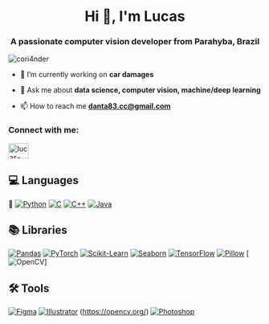 <h1 align="center">Hi 👋, I'm Lucas</h1>
<h3 align="center">A passionate computer vision developer from Parahyba, Brazil</h3>

<p align="left"> <img src="https://komarev.com/ghpvc/?username=cori4nder&label=Profile%20views&color=0e75b6&style=flat" alt="cori4nder" /> </p>

- 🔭 I’m currently working on **car damages**

- 💬 Ask me about **data science, computer vision, machine/deep learning**

- 📫 How to reach me **danta83.cc@gmail.com**

<h3 align="left">Connect with me:</h3>
<p align="left">
<a href="https://linkedin.com/in/lucas-dantas-92517b163" target="blank"><img align="center" src="https://raw.githubusercontent.com/rahuldkjain/github-profile-readme-generator/master/src/images/icons/Social/linked-in-alt.svg" alt="lucas-dantas-92517b163" height="30" width="40" /></a>
</p>

## 💻 Languages

👑 [![Python](https://img.shields.io/badge/python-%2314354C.svg?style=for-the-badge&logo=python&logoColor=white)](https://www.python.org)
[![C](https://img.shields.io/badge/c-%2300599C.svg?style=for-the-badge&logo=c&logoColor=white)](https://www.cprogramming.com/)
[![C++](https://img.shields.io/badge/c++-%2300599C.svg?style=for-the-badge&logo=c%2B%2B&logoColor=white)](https://www.w3schools.com/cpp/)
[![Java](https://img.shields.io/badge/java-%23ED8B00.svg?style=for-the-badge&logo=java&logoColor=white)](https://www.java.com)


## 📚 Libraries

[![Pandas](https://img.shields.io/badge/pandas-%2300599C.svg?style=for-the-badge&logo=pandas&logoColor=white)](https://pandas.pydata.org/)
[![PyTorch](https://img.shields.io/badge/pytorch-%23EE4C2C.svg?style=for-the-badge&logo=pytorch&logoColor=white)](https://pytorch.org/)
[![Scikit-Learn](https://img.shields.io/badge/scikit--learn-%23F7931E.svg?style=for-the-badge&logo=scikit-learn&logoColor=white)](https://scikit-learn.org/)
[![Seaborn](https://img.shields.io/badge/seaborn-%23313D3F.svg?style=for-the-badge&logo=seaborn&logoColor=white)](https://seaborn.pydata.org/)
[![TensorFlow](https://img.shields.io/badge/tensorflow-%23FF6F00.svg?style=for-the-badge&logo=tensorflow&logoColor=white)](https://www.tensorflow.org)
[![Pillow](https://img.shields.io/badge/pillow-%2300599C.svg?style=for-the-badge&logo=pillow&logoColor=white)](https://pillow.readthedocs.io/)
[![OpenCV](https://img.shields.io/badge/opencv-%23FF9A00.svg?style=for-the-badge&logo=opencv&logoColor=white)]

## 🛠️ Tools

[![Figma](https://img.shields.io/badge/Figma-%23000000.svg?style=for-the-badge&logo=figma&logoColor=white)](https://www.figma.com/)
[![Illustrator](https://img.shields.io/badge/adobe%20illustrator-%23FF9A00.svg?style=for-the-badge&logo=adobe%20illustrator&logoColor=white)](https://www.adobe.com/in/products/illustrator.html)
(https://opencv.org/)
[![Photoshop](https://img.shields.io/badge/photoshop-%2331A8FF.svg?style=for-the-badge&logo=adobe%20photoshop&logoColor=white)](https://www.photoshop.com/en)

